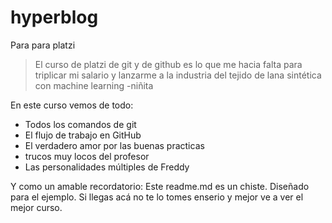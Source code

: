 # hyperblog
Para para platzi
> El curso de platzi de git y de github es lo que me hacia falta para triplicar mi salario y lanzarme a la industria del tejido de lana sintética con machine learning
> -niñita 

En este curso vemos de todo:

* Todos los comandos de git
* El flujo de trabajo en GitHub
* El verdadero amor por las buenas practicas
* trucos muy locos del profesor
* Las personalidades múltiples de Freddy

Y como un amable recordatorio: Este readme.md es un chiste. Diseñado para el ejemplo. Si llegas acá no te lo tomes enserio y mejor ve a ver el mejor curso.